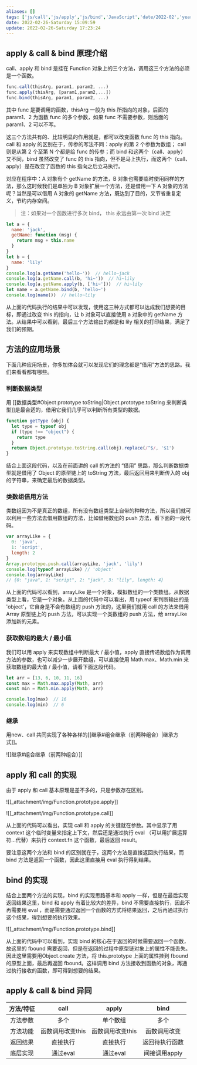 ```yaml
---
aliases: []
tags: ['js/call','js/apply','js/bind','JavaScript','date/2022-02','year/2022','month/02']
date: 2022-02-26-Saturday 15:09:59
update: 2022-02-26-Saturday 17:23:24
---
```


## apply & call & bind 原理介绍

call、apply 和 bind 是挂在 Function 对象上的三个方法，调用这三个方法的必须是一个函数。

```js
func.call(thisArg, param1, param2, ...)
func.apply(thisArg, [param1,param2,...])
func.bind(thisArg, param1, param2, ...)
```

其中 func 是要调用的函数，thisArg 一般为 this 所指向的对象，后面的 param1、2 为函数 func 的多个参数，如果 func 不需要参数，则后面的 param1、2 可以不写。

这三个方法共有的、比较明显的作用就是，都可以改变函数 func 的 this 指向。call 和 apply 的区别在于，传参的写法不同：apply 的第 2 个参数为数组； call 则是从第 2 个至第 N 个都是给 func 的传参；而 bind 和这两个（call、apply）又不同，bind 虽然改变了 func 的 this 指向，但不是马上执行，而这两个（call、apply）是在改变了函数的 this 指向之后立马执行。

对应在程序中：A 对象有个 getName 的方法，B 对象也需要临时使用同样的方法，那么这时候我们是单独为 B 对象扩展一个方法，还是借用一下 A 对象的方法呢？当然是可以借用 A 对象的 getName 方法，既达到了目的，又节省重复定义，节约内存空间。

>注：如果对一个函数进行多次 bind， this 永远由第一次 bind 决定

```js
let a = {
  name: 'jack',
  getName: function (msg) {
    return msg + this.name
  }
}
let b = {
  name: 'lily'
}
console.log(a.getName('hello~'))  // hello~jack
console.log(a.getName.call(b, 'hi~'))  // hi~lily
console.log(a.getName.apply(b, ['hi~']))  // hi~lily
let name = a.getName.bind(b, 'hello~')
console.log(name())  // hello~lily
```

从上面的代码执行的结果中可以发现，使用这三种方式都可以达成我们想要的目标，即通过改变 this 的指向，让 b 对象可以直接使用 a 对象中的 getName 方法。从结果中可以看到，最后三个方法输出的都是和 lily 相关的打印结果，满足了我们的预期。

## 方法的应用场景

下面几种应用场景，你多加体会就可以发现它们的理念都是“借用”方法的思路。我们来看看都有哪些。

### 判断数据类型

用 [[数据类型#Object prototype toString|Object.prototype.toString 来判断类型]]是最合适的，借用它我们几乎可以判断所有类型的数据。

```js
function getType (obj) {
  let type = typeof obj
  if (type !== "object") {
    return type
  }
  return Object.prototype.toString.call(obj).replace(/^$/, '$1')
}

```

结合上面这段代码，以及在前面讲的 call 的方法的 “借用” 思路，那么判断数据类型就是借用了 Object 的原型链上的 toString 方法，最后返回用来判断传入的 obj 的字符串，来确定最后的数据类型。

### 类数组借用方法

类数组因为不是真正的数组，所有没有数组类型上自带的种种方法，所以我们就可以利用一些方法去借用数组的方法，比如借用数组的 push 方法，看下面的一段代码。

```js
var arrayLike = {
  0: 'java',
  1: 'script',
  length: 2
}
Array.prototype.push.call(arrayLike, 'jack', 'lily')
console.log(typeof arrayLike) // 'object'
console.log(arrayLike)
// {0: "java", 1: "script", 2: "jack", 3: "lily", length: 4}
```

从上面的代码可以看到，arrayLike 是一个对象，模拟数组的一个类数组。从数据类型上看，它是一个对象。从上面的代码中可以看出，用 typeof 来判断输出的是 'object'，它自身是不会有数组的 push 方法的，这里我们就用 call 的方法来借用 Array 原型链上的 push 方法，可以实现一个类数组的 push 方法，给 arrayLike 添加新的元素。

### 获取数组的最大 / 最小值

我们可以用 apply 来实现数组中判断最大 / 最小值，apply 直接传递数组作为调用方法的参数，也可以减少一步展开数组，可以直接使用 Math.max、Math.min 来获取数组的最大值 / 最小值，请看下面这段代码。

```js
let arr = [13, 6, 10, 11, 16]
const max = Math.max.apply(Math, arr)
const min = Math.min.apply(Math, arr)

console.log(max)  // 16
console.log(min)  // 6
```

### 继承

用new、call 共同实现了各种各样的[[继承#组合继承（前两种组合）|继承方式]]。

![[继承#组合继承（前两种组合）]]

## apply 和 call 的实现

由于 apply 和 call 基本原理是差不多的，只是参数存在区别。

![[_attachment/img/Function.prototype.apply]]

![[_attachment/img/Function.prototype.call]]

从上面的代码可以看出，实现 call 和 apply 的关键就在参数。其中显示了用 context 这个临时变量来指定上下文，然后还是通过执行 eval （可以用扩展运算符...代替）来执行 context.fn 这个函数，最后返回 result。

要注意这两个方法和 bind 的区别就在于，这两个方法是直接返回执行结果，而 bind 方法是返回一个函数，因此这里直接用 eval 执行得到结果。

## bind 的实现

结合上面两个方法的实现，bind 的实现思路基本和 apply 一样，但是在最后实现返回结果这里，bind 和 apply 有着比较大的差异，bind 不需要直接执行，因此不再需要用 eval ，而是需要通过返回一个函数的方式将结果返回，之后再通过执行这个结果，得到想要的执行效果。

![[_attachment/img/Function.prototype.bind]]

从上面的代码中可以看到，实现 bind 的核心在于返回的时候需要返回一个函数，故这里的 fbound 需要返回，但是在返回的过程中原型链对象上的属性不能丢失。因此这里需要用Object.create 方法，将 this.prototype 上面的属性挂到 fbound 的原型上面，最后再返回 fbound。这样调用 bind 方法接收到函数的对象，再通过执行接收的函数，即可得到想要的结果。

## apply & call & bind 异同

| 方法/特征 |       call       |      apply       |      bind      |
|:---------:|:----------------:|:----------------:|:--------------:|
| 方法参数  |       多个       |     单个数组     |      多个      |
| 方法功能  | 函数调用改变this | 函数调用改变this |  函数调用改变  |
| 返回结果  |     直接执行     |     直接执行     | 返回待执行函数 |
| 底层实现  |     通过eval     |     通过eval     | 间接调用apply  |
